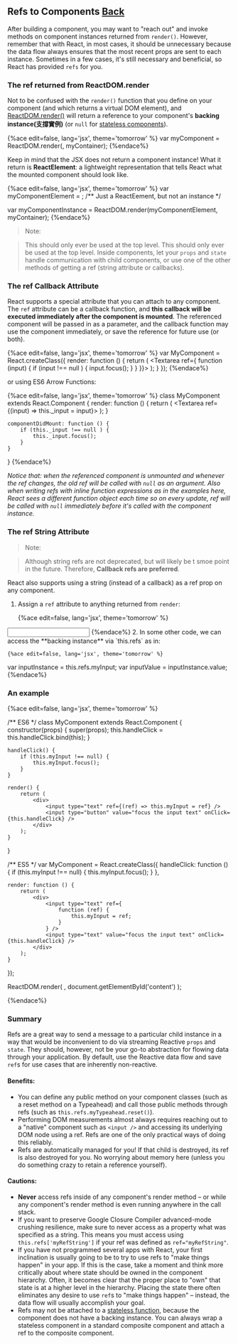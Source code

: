 ## Refs to Components [Back](./../react.md)

After building a component, you may want to "reach out" and invoke methods on component instances returned from `render()`. However, remember that with React, in most cases, it should be unnecessary because the data flow always ensures that the most recent props are sent to each instance. Sometimes in a few cases, it's still necessary and beneficial, so React has provided `refs` for you.

### The ref returned from ReactDOM.render

Not to be confused with the `render()` function that you define on your component (and which returns a virtual DOM element), and [ReactDOM.render()](https://facebook.github.io/react/docs/top-level-api.html#reactdom.render) will return a reference to your component's **backing instance(支撐實例)** (or `null` for [stateless components](https://facebook.github.io/react/docs/reusable-components.html#stateless-functions)).

{%ace edit=false, lang='jsx', theme='tomorrow' %}
var myComponent = ReactDOM.render(<MyComponent />, myContainer);
{%endace%}

Keep in mind that the JSX does not return a component instance! What it return is **ReactElement**: a lightweight representation that tells React what the mounted component should look like.

{%ace edit=false, lang='jsx', theme='tomorrow' %}
var myComponentElement = <MyComponent />;   /** Just a ReactEement, but not an instance */

var myComponentInstance = ReactDOM.render(myComponentElement, myContainer);
{%endace%}

> Note:

> This should only ever be used at the top level. This should only ever be used at the top level. Inside components, let your `props` and `state` handle communication with child components, or use one of the other methods of getting a ref (string attribute or callbacks).

### The ref **Callback** Attribute

React supports a special attribute that you can attach to any component. The `ref` attribute can be a callback function, and **this callback will be executed immediately after the component is mounted**. The referenced component will be passed in as a parameter, and the callback function may use the component immediately, or save the reference for future use (or both).

{%ace edit=false, lang='jsx', theme='tomorrow' %}
var MyComponent = React.createClass({
    render: function () {
        return (
            <Textarea ref={
                function (input) {
                    if (input !== null ) {
                        input.focus();
                    }
                }
            }}></Textarea>
        );
    }
});
{%endace%}

or using ES6 Arrow Functions:

{%ace edit=false, lang='jsx', theme='tomorrow' %}
class MyComponent extends React.Component {
    render: function () {
        return (
            <Textarea ref={(input) => this._input = input}></Textarea>
        );
    }
    
    componentDidMount: function () {
        if (this._input !== null ) {
            this._input.focus();
        }
    }
}
{%endace%}

*Notice that: when the referenced component is unmounted and whenever the ref changes, the old ref will be called with `null` as an argument. Also when writing refs with inline function expressions as in the examples here, React sees a different function object each time so on every update, ref will be called with `null` immediately before it's called with the component instance.*

### The ref **String** Attribute

> Note:

> Although string refs are not deprecated, but will likely be t smoe point in the future. Therefore, **Callback refs are preferred**.
 
React also supports using a string (instead of a callback) as a ref prop on any component.

1. Assign a `ref` attribute to anything returned from `render`:
    
    {%ace edit=false, lang='jsx', theme='tomorrow' %}
<input ref="myInput" />
    {%endace%}
2. In some other code, we can access the **backing instance** via `this.refs` as in:
    
    {%ace edit=false, lang='jsx', theme='tomorrow' %}
var inputInstance = this.refs.myInput;
var inputValue = inputInstance.value;
    {%endace%}

### An example

{%ace edit=false, lang='jsx', theme='tomorrow' %}

/** ES6 */
class MyComponent extends React.Component {
	constructor(props) {
		super(props);
		this.handleClick = this.handleClick.bind(this);
	}

	handleClick() {
		if (this.myInput !== null) {
			this.myInput.focus();
		}
	}

	render() {
		return (
			<div>
				<input type="text" ref={(ref) => this.myInput = ref} />
				<input type="button" value="focus the input text" onClick={this.handleClick} />
			</div>
		);
	}
}

/** ES5 */
var MyComponent = React.createClass({
	handleClick: function () {
		if (this.myInput !== null) {
			this.myInput.focus();
		}
	},

	render: function () {
		return (
			<div>
				<input type="text" ref={
					function (ref) {
						this.myInput = ref;
					}
				} />
				<input type="text" value="focus the input text" onClick={this.handleClick} />
			</div>
		);
	}
});

ReactDOM.render(
	<MyComponent />,
	document.getElementById('content')
);

{%endace%}

### Summary

Refs are a great way to send a message to a particular child instance in a way that would be inconvenient to do via streaming Reactive `props` and `state`. They should, however, not be your go-to abstraction for flowing data through your application. By default, use the Reactive data flow and save `ref`s for use cases that are inherently non-reactive.

#### Benefits:

- You can define any public method on your component classes (such as a reset method on a Typeahead) and call those public methods through refs (such as `this.refs.myTypeahead.reset()`).
- Performing DOM measurements almost always requires reaching out to a "native" component such as `<input />` and accessing its underlying DOM node using a ref. Refs are one of the only practical ways of doing this reliably.
- Refs are automatically managed for you! If that child is destroyed, its ref is also destroyed for you. No worrying about memory here (unless you do something crazy to retain a reference yourself).

#### Cautions:

- **Never** access refs inside of any component's render method – or while any component's render method is even running anywhere in the call stack.
- If you want to preserve Google Closure Compiler advanced-mode crushing resilience, make sure to never access as a property what was specified as a string. This means you must access using `this.refs['myRefString']` if your ref was defined as `ref="myRefString"`.
- If you have not programmed several apps with React, your first inclination is usually going to be to try to use refs to "make things happen" in your app. If this is the case, take a moment and think more critically about where state should be owned in the component hierarchy. Often, it becomes clear that the proper place to "own" that state is at a higher level in the hierarchy. Placing the state there often eliminates any desire to use `ref`s to "make things happen" – instead, the data flow will usually accomplish your goal.
- Refs may not be attached to a [stateless function](https://facebook.github.io/react/docs/reusable-components.html#stateless-functions), because the component does not have a backing instance. You can always wrap a stateless component in a standard composite component and attach a ref to the composite component.
